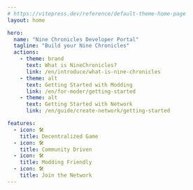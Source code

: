 ```yaml
---
# https://vitepress.dev/reference/default-theme-home-page
layout: home

hero:
  name: "Nine Chronicles Developer Portal"
  tagline: "Build your Nine Chronicles"
  actions:
    - theme: brand
      text: What is NineChronicles?
      link: /en/introduce/what-is-nine-chronicles
    - theme: alt
      text: Getting Started with Modding
      link: /en/for-moder/getting-started
    - theme: alt
      text: Getting Started with Network
      link: /en/guide/create-network/getting-started

features:
  - icon: 🛠️
    title: Decentralized Game
  - icon: 🛠️
    title: Community Driven
  - icon: 🛠️
    title: Modding Friendly
  - icon: 🛠️
    title: Join the Network
---
```


